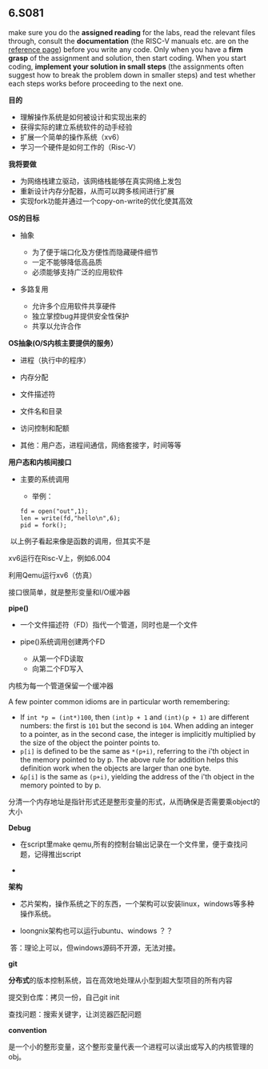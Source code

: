 ## **6.S081** ##

make sure you do the **assigned reading** for the labs, read the relevant files through, consult the **documentation** (the RISC-V manuals etc. are on the [reference page](https://pdos.csail.mit.edu/6.828/2021/reference.html)) before you write any code. Only when you have a **firm grasp** of the assignment and solution, then start coding.  When you start coding, **implement your solution in small steps** (the assignments often suggest how to break the problem down in smaller steps) and test whether each steps works before proceeding to the next one.

**目的**

* 理解操作系统是如何被设计和实现出来的
* 获得实际的建立系统软件的动手经验
* 扩展一个简单的操作系统（xv6）
* 学习一个硬件是如何工作的（Risc-V）



**我将要做**

* 为网络栈建立驱动，该网络栈能够在真实网络上发包
* 重新设计内存分配器，从而可以跨多核间进行扩展
* 实现fork功能并通过一个copy-on-write的优化使其高效



**OS的目标**

* 抽象
  * 为了便于端口化及方便性而隐藏硬件细节
  * 一定不能够降低高品质
  * 必须能够支持广泛的应用软件

* 多路复用
  * 允许多个应用软件共享硬件
  * 独立掌控bug并提供安全性保护
  * 共享以允许合作



**OS抽象(O/S内核主要提供的服务）**

* 进程（执行中的程序）
* 内存分配
* 文件描述符

* 文件名和目录
* 访问控制和配额
* 其他：用户态，进程间通信，网络套接字，时间等等



**用户态和内核间接口**

* 主要的系统调用

  * 举例：

  ```
  fd = open("out",1);
  len = write(fd,"hello\n",6);
  pid = fork();
  ```

​		以上例子看起来像是函数的调用，但其实不是



xv6运行在Risc-V上，例如6.004

利用Qemu运行xv6（仿真）

接口很简单，就是整形变量和I/O缓冲器



**pipe()**

* 一个文件描述符（FD）指代一个管道，同时也是一个文件

* pipe()系统调用创建两个FD
  * 从第一个FD读取
  * 向第二个FD写入

内核为每一个管道保留一个缓冲器



A few pointer common idioms are in particular worth remembering:

- If `int *p = (int*)100`, then     `(int)p + 1` and `(int)(p + 1)`    are different numbers: the first is `101` but    the second is `104`.    When adding an integer to a pointer, as in the second case,    the integer is implicitly multiplied by the size of the object    the pointer points to.
- `p[i]` is defined to be the same as `*(p+i)`, referring to the i'th object in the memory pointed to by p. The above rule for addition helps this definition work when the objects are larger than one byte.
-  `&p[i]` is the same as `(p+i)`, yielding the address of the i'th object in the memory pointed to by p.

分清一个内存地址是指针形式还是整形变量的形式，从而确保是否需要乘object的大小



**Debug**

* 在script里make qemu,所有的控制台输出记录在一个文件里，便于查找问题，记得推出script

* 



**架构**

* 芯片架构，操作系统之下的东西，一个架构可以安装linux，windows等多种操作系统。

* loongnix架构也可以运行ubuntu、windows ？？

​	答：理论上可以，但windows源码不开源，无法对接。



**git**

**分布式**的版本控制系统，旨在高效地处理从小型到超大型项目的所有内容



提交到仓库：拷贝一份，自己git init



查找问题：搜索关键字，让浏览器匹配问题



**convention**

是一个小的整形变量，这个整形变量代表一个进程可以读出或写入的内核管理的obj。
